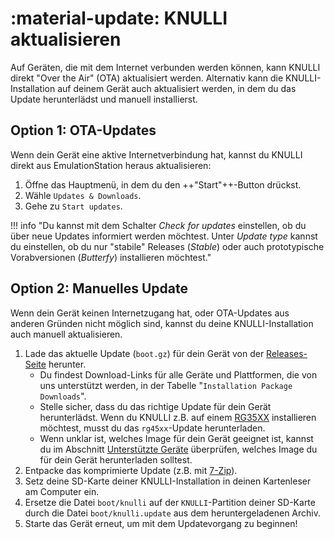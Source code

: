 #  :material-update: KNULLI aktualisieren

Auf Geräten, die mit dem Internet verbunden werden können, kann KNULLI direkt "Over the Air" (OTA) aktualisiert werden. Alternativ kann die KNULLI-Installation auf deinem Gerät auch aktualisiert werden, in dem du das Update herunterlädst und manuell installierst.

## Option 1: OTA-Updates

Wenn dein Gerät eine aktive Internetverbindung hat, kannst du KNULLI direkt aus EmulationStation heraus aktualisieren:

1. Öffne das Hauptmenü, in dem du den ++"Start"++-Button drückst.
2. Wähle `Updates & Downloads`.
3. Gehe zu `Start updates`.

!!! info "Du kannst mit dem Schalter *Check for updates* einstellen, ob du über neue Updates informiert werden möchtest. Unter *Update type* kannst du einstellen, ob du nur "stabile" Releases (*Stable*) oder auch prototypische Vorabversionen (*Butterfy*) installieren möchtest."

## Option 2: Manuelles Update

Wenn dein Gerät keinen Internetzugang hat, oder OTA-Updates aus anderen Gründen nicht möglich sind, kannst du deine KNULLI-Installation auch manuell aktualisieren.

1. Lade das aktuelle Update (`boot.gz`) für dein Gerät von der [Releases-Seite](https://github.com/knulli-cfw/distribution/releases/latest) herunter.
    * Du findest Download-Links für alle Geräte und Plattformen, die von uns unterstützt werden, in der Tabelle "`Installation Package Downloads`".
    * Stelle sicher, dass du das richtige Update für dein Gerät herunterlädst. Wenn du KNULLI z.B. auf einem [RG35XX](../../devices/anbernic/rg35xx) installieren möchtest, musst du das `rg45xx`-Update herunterladen.
    * Wenn unklar ist, welches Image für dein Gerät geeignet ist, kannst du im Abschnitt [Unterstützte Geräte](../../devices) überprüfen, welches Image du für dein Gerät herunterladen solltest.
2. Entpacke das komprimierte Update  (z.B. mit [7-Zip](https://7-zip.org/)).
3. Setz deine SD-Karte deiner KNULLI-Installation in deinen Kartenleser am Computer ein.
4. Ersetze die Datei `boot/knulli` auf der `KNULLI`-Partition deiner SD-Karte durch die Datei `boot/knulli.update` aus dem heruntergeladenen Archiv.
5. Starte das Gerät erneut, um mit dem Updatevorgang zu beginnen!
